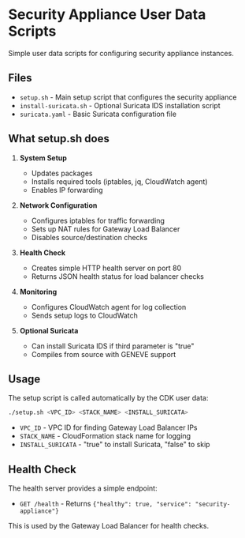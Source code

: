 # Security Appliance User Data Scripts

Simple user data scripts for configuring security appliance instances.

## Files

- `setup.sh` - Main setup script that configures the security appliance
- `install-suricata.sh` - Optional Suricata IDS installation script  
- `suricata.yaml` - Basic Suricata configuration file

## What setup.sh does

1. **System Setup**
   - Updates packages
   - Installs required tools (iptables, jq, CloudWatch agent)
   - Enables IP forwarding

2. **Network Configuration**
   - Configures iptables for traffic forwarding
   - Sets up NAT rules for Gateway Load Balancer
   - Disables source/destination checks

3. **Health Check**
   - Creates simple HTTP health server on port 80
   - Returns JSON health status for load balancer checks

4. **Monitoring**
   - Configures CloudWatch agent for log collection
   - Sends setup logs to CloudWatch

5. **Optional Suricata**
   - Can install Suricata IDS if third parameter is "true"
   - Compiles from source with GENEVE support

## Usage

The setup script is called automatically by the CDK user data:
```bash
./setup.sh <VPC_ID> <STACK_NAME> <INSTALL_SURICATA>
```

- `VPC_ID` - VPC ID for finding Gateway Load Balancer IPs
- `STACK_NAME` - CloudFormation stack name for logging
- `INSTALL_SURICATA` - "true" to install Suricata, "false" to skip

## Health Check

The health server provides a simple endpoint:
- `GET /health` - Returns `{"healthy": true, "service": "security-appliance"}`

This is used by the Gateway Load Balancer for health checks.
